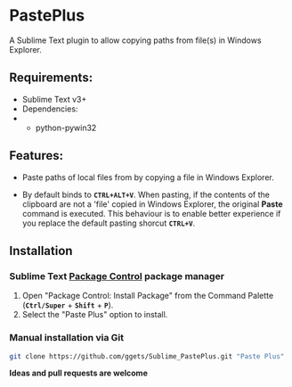 # PastePlus

  A Sublime Text plugin to allow copying paths from file(s) in Windows Explorer.


## Requirements:

* Sublime Text v3+
* Dependencies:
* * python-pywin32

## Features:

* Paste paths of local files from by copying a file in Windows Explorer.

* By default binds to **`CTRL+ALT+V`**. When pasting, if the contents of the clipboard are not a 'file' copied in Windows Explorer, the original **Paste** command is executed. This behaviour is to enable better experience if you replace the default pasting shorcut **`CTRL+V`**.

## Installation

### Sublime Text [Package Control][] package manager

1. Open "Package Control: Install Package" from the Command Palette (**`Ctrl/Super`** + **`Shift`** + **`P`**).
2. Select the "Paste Plus" option to install.

[Package Control]: http://wbond.net/sublime_packages/package_control

### Manual installation via Git

```bash
git clone https://github.com/ggets/Sublime_PastePlus.git "Paste Plus"
```


**Ideas and pull requests are welcome**

